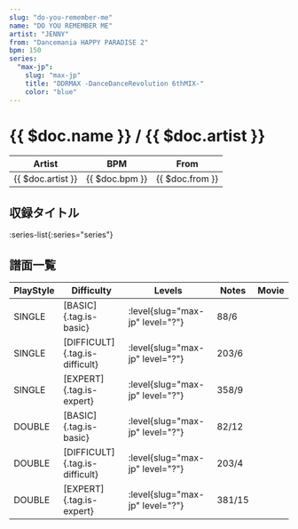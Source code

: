 ```yaml
---
slug: "do-you-remember-me"
name: "DO YOU REMEMBER ME"
artist: "JENNY"
from: "Dancemania HAPPY PARADISE 2"
bpm: 150
series:
  "max-jp":
    slug: "max-jp"
    title: "DDRMAX -DanceDanceRevolution 6thMIX-"
    color: "blue"
---
```


# {{ $doc.name }} / {{ $doc.artist }}

|Artist|BPM|From|
|------|---|----|
|{{ $doc.artist }}|{{ $doc.bpm }}|{{ $doc.from }}|

## 収録タイトル

:series-list{:series="series"}

## 譜面一覧

|PlayStyle|Difficulty|Levels|Notes|Movie|
|---------|----------|------|-----|-----|
|SINGLE|[BASIC]{.tag.is-basic}|:level{slug="max-jp" level="?"}|88/6||
|SINGLE|[DIFFICULT]{.tag.is-difficult}|:level{slug="max-jp" level="?"}|203/6||
|SINGLE|[EXPERT]{.tag.is-expert}|:level{slug="max-jp" level="?"}|358/9||
|DOUBLE|[BASIC]{.tag.is-basic}|:level{slug="max-jp" level="?"}|82/12||
|DOUBLE|[DIFFICULT]{.tag.is-difficult}|:level{slug="max-jp" level="?"}|203/4||
|DOUBLE|[EXPERT]{.tag.is-expert}|:level{slug="max-jp" level="?"}|381/15||
